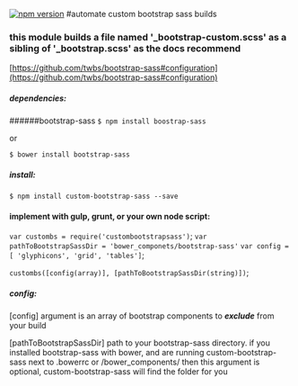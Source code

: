 [![npm version](https://badge.fury.io/js/custom-bootstrap-sass.svg)](https://badge.fury.io/js/custom-bootstrap-sass)
#automate custom bootstrap sass builds
### this module builds a file named '_bootstrap-custom.scss' as a sibling of '_bootstrap.scss' as the docs recommend
[https://github.com/twbs/bootstrap-sass#configuration](https://github.com/twbs/bootstrap-sass#configuration)
##### dependencies:
######bootstrap-sass
`$ npm install boostrap-sass`

or

`$ bower install bootstrap-sass`

##### install:
`$ npm install custom-bootstrap-sass --save`


#### implement with gulp, grunt, or your own node script:
`var custombs = require('custombootstrapsass')`;
`var pathToBootstrapSassDir = 'bower_componets/bootstrap-sass'`
`var config = [ 'glyphicons', 'grid', 'tables']`;

`custombs([config(array)], [pathToBootstrapSassDir(string)])`;

##### config:
[config] argument is an array of bootstrap components to __*exclude*__ from your build

[pathToBootstrapSassDir] path to your bootstrap-sass directory. if you installed bootstrap-sass with bower, and are running custom-bootstrap-sass next to .bowerrc or /bower_components/ then this argument is optional, custom-bootstrap-sass will find the folder for you
